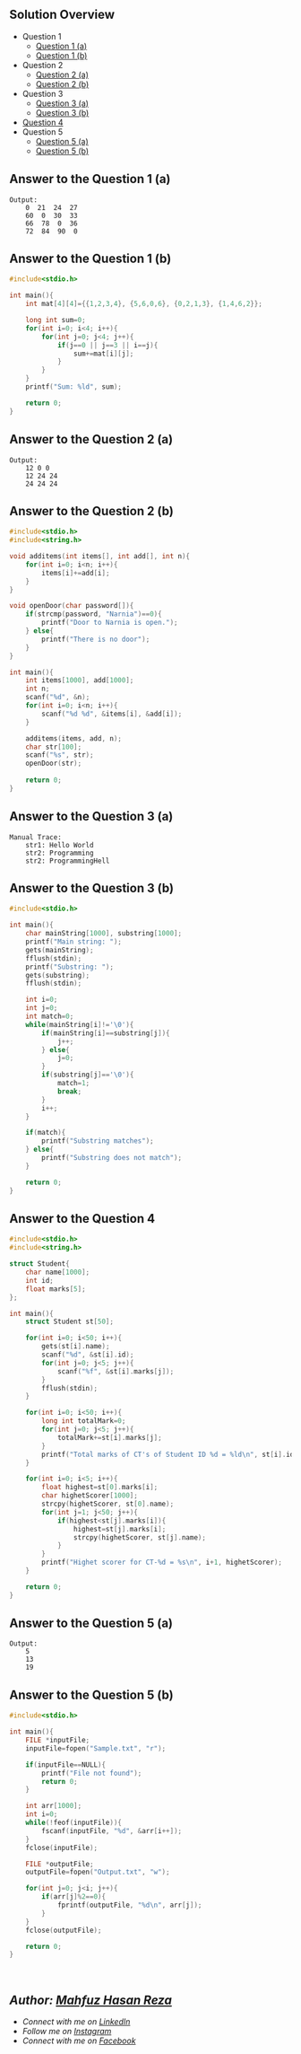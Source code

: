 ## Solution Overview
  - Question 1
      - [Question 1 (a)](https://github.com/mahfuzhasanreza/UIU-SPL/tree/main/Final%20(Theory)%20Q.%20Solve/Fall%202022#answer-to-the-question-1-a)
      - [Question 1 (b)](https://github.com/mahfuzhasanreza/UIU-SPL/tree/main/Final%20(Theory)%20Q.%20Solve/Fall%202022#answer-to-the-question-1-b)
  - Question 2
      - [Question 2 (a)](https://github.com/mahfuzhasanreza/UIU-SPL/tree/main/Final%20(Theory)%20Q.%20Solve/Fall%202022#answer-to-the-question-2-a)
      - [Question 2 (b)](https://github.com/mahfuzhasanreza/UIU-SPL/tree/main/Final%20(Theory)%20Q.%20Solve/Fall%202022#answer-to-the-question-2-b)
  - Question 3
      - [Question 3 (a)](https://github.com/mahfuzhasanreza/UIU-SPL/tree/main/Final%20(Theory)%20Q.%20Solve/Fall%202022#answer-to-the-question-3-a)
      - [Question 3 (b)](https://github.com/mahfuzhasanreza/UIU-SPL/tree/main/Final%20(Theory)%20Q.%20Solve/Fall%202022#answer-to-the-question-3-b)
  - [Question 4](https://github.com/mahfuzhasanreza/UIU-SPL/tree/main/Final%20(Theory)%20Q.%20Solve/Fall%202022#answer-to-the-question-4)
  - Question 5
      - [Question 5 (a)](https://github.com/mahfuzhasanreza/UIU-SPL/tree/main/Final%20(Theory)%20Q.%20Solve/Fall%202022#answer-to-the-question-5-a)
      - [Question 5 (b)](https://github.com/mahfuzhasanreza/UIU-SPL/tree/main/Final%20(Theory)%20Q.%20Solve/Fall%202022#answer-to-the-question-5-b)

          
## Answer to the Question 1 (a)
```
Output:
    0  21  24  27	
    60  0  30  33	
    66  78  0  36	
    72  84  90  0
```

## Answer to the Question 1 (b)
```c
#include<stdio.h>

int main(){
    int mat[4][4]={{1,2,3,4}, {5,6,0,6}, {0,2,1,3}, {1,4,6,2}};

    long int sum=0;
    for(int i=0; i<4; i++){
        for(int j=0; j<4; j++){
            if(j==0 || j==3 || i==j){
                sum+=mat[i][j];
            }
        }
    }
    printf("Sum: %ld", sum);

    return 0;
}
```

## Answer to the Question 2 (a)
```
Output:
    12 0 0
    12 24 24
    24 24 24
```

## Answer to the Question 2 (b)
```c
#include<stdio.h>
#include<string.h>

void additems(int items[], int add[], int n){
    for(int i=0; i<n; i++){
        items[i]+=add[i];
    }
}

void openDoor(char password[]){
    if(strcmp(password, "Narnia")==0){
        printf("Door to Narnia is open.");
    } else{
        printf("There is no door");
    }
}

int main(){
    int items[1000], add[1000];
    int n;
    scanf("%d", &n);
    for(int i=0; i<n; i++){
        scanf("%d %d", &items[i], &add[i]);
    }

    additems(items, add, n);
    char str[100];
    scanf("%s", str);
    openDoor(str);
    
    return 0;
}
```

## Answer to the Question 3 (a)
```
Manual Trace:
    str1: Hello World
    str2: Programming
    str2: ProgrammingHell
```

## Answer to the Question 3 (b)
```c
#include<stdio.h>

int main(){
    char mainString[1000], substring[1000];
    printf("Main string: ");
    gets(mainString);
    fflush(stdin);
    printf("Substring: ");
    gets(substring);
    fflush(stdin);

    int i=0;
    int j=0;
    int match=0;
    while(mainString[i]!='\0'){
        if(mainString[i]==substring[j]){
            j++;
        } else{
            j=0;
        }
        if(substring[j]=='\0'){
            match=1;
            break;
        }
        i++;
    }

    if(match){
        printf("Substring matches");
    } else{
        printf("Substring does not match");
    }

    return 0;
}
```

## Answer to the Question 4
```c
#include<stdio.h>
#include<string.h>

struct Student{
    char name[1000];
    int id;
    float marks[5];
};

int main(){
    struct Student st[50];

    for(int i=0; i<50; i++){
        gets(st[i].name);
        scanf("%d", &st[i].id);
        for(int j=0; j<5; j++){
            scanf("%f", &st[i].marks[j]);
        }
        fflush(stdin);
    }

    for(int i=0; i<50; i++){
        long int totalMark=0;
        for(int j=0; j<5; j++){
            totalMark+=st[i].marks[j];
        }
        printf("Total marks of CT's of Student ID %d = %ld\n", st[i].id, totalMark);
    }

    for(int i=0; i<5; i++){
        float highest=st[0].marks[i];
        char highetScorer[1000];
        strcpy(highetScorer, st[0].name);
        for(int j=1; j<50; j++){
            if(highest<st[j].marks[i]){
                highest=st[j].marks[i];
                strcpy(highetScorer, st[j].name);
            }
        }
        printf("Highet scorer for CT-%d = %s\n", i+1, highetScorer);
    }

    return 0;
}
```

## Answer to the Question 5 (a)
```
Output:
    5
    13
    19
```

## Answer to the Question 5 (b)
```c
#include<stdio.h>

int main(){
    FILE *inputFile;
    inputFile=fopen("Sample.txt", "r");

    if(inputFile==NULL){
        printf("File not found");
        return 0;
    }

    int arr[1000];
    int i=0;
    while(!feof(inputFile)){
        fscanf(inputFile, "%d", &arr[i++]);
    }
    fclose(inputFile);

    FILE *outputFile;
    outputFile=fopen("Output.txt", "w");

    for(int j=0; j<i; j++){
        if(arr[j]%2==0){
            fprintf(outputFile, "%d\n", arr[j]);
        }
    }
    fclose(outputFile);

    return 0;
}
```

<br>

## _Author: [Mahfuz Hasan Reza](https://github.com/mahfuzhasanreza/)_
 - _Connect with me on [LinkedIn](https://www.linkedin.com/in/mahfuzhasanreza/)_
 - _Follow me on [Instagram](https://www.instagram.com/mahfuzhasanreza/)_
 - _Connect with me on [Facebook](https://www.facebook.com/mahfuzhasanreza/)_
